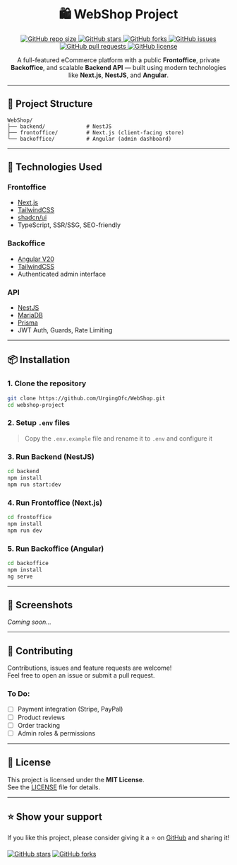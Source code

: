 <h1 align="center">🛍️ WebShop Project</h1>

<p align="center">
  <a href="https://github.com/UrgingOfc/WebShop">
    <img src="https://img.shields.io/github/repo-size/UrgingOfc/WebShop" alt="GitHub repo size"/>
  </a>
  <a href="https://github.com/UrgingOfc/WebShop/stargazers">
    <img src="https://img.shields.io/github/stars/UrgingOfc/WebShop" alt="GitHub stars"/>
  </a>
  <a href="https://github.com/UrgingOfc/WebShop/network/members">
    <img src="https://img.shields.io/github/forks/UrgingOfc/WebShop" alt="GitHub forks"/>
  </a>
  <a href="https://github.com/UrgingOfc/WebShop/issues">
    <img src="https://img.shields.io/github/issues/UrgingOfc/WebShop" alt="GitHub issues"/>
  </a>
  <a href="https://github.com/UrgingOfc/WebShop/pulls">
    <img src="https://img.shields.io/github/issues-pr/UrgingOfc/WebShop" alt="GitHub pull requests"/>
  </a>
  <a href="https://github.com/UrgingOfc/WebShop/blob/main/LICENSE">
    <img src="https://img.shields.io/github/license/UrgingOfc/WebShop" alt="GitHub license"/>
  </a>
</p>


<p align="center">
    A full-featured eCommerce platform with a public <strong>Frontoffice</strong>, private <strong>Backoffice</strong>, and scalable <strong>Backend API</strong> — built using modern technologies like <strong>Next.js</strong>, <strong>NestJS</strong>, and <strong>Angular</strong>.
</p>

---

## 📁 Project Structure

```
WebShop/
├── backend/             # NestJS
├── frontoffice/         # Next.js (client-facing store)
└── backoffice/          # Angular (admin dashboard)
```

---

## 🚀 Technologies Used

### Frontoffice
- [Next.js](https://nextjs.org/)
- [TailwindCSS](https://tailwindcss.com/)
- [shadcn/ui](https://ui.shadcn.dev/)
- TypeScript, SSR/SSG, SEO-friendly

### Backoffice
- [Angular V20](https://angular.io/)
- [TailwindCSS](https://tailwindcss.com/)
- Authenticated admin interface

### API
- [NestJS](https://nestjs.com/)
- [MariaDB](https://www.mariadb.org//)
- [Prisma](https://www.prisma.io/)
- JWT Auth, Guards, Rate Limiting

---

## 📦 Installation

### 1. Clone the repository

```bash
git clone https://github.com/UrgingOfc/WebShop.git
cd webshop-project
```

### 2. Setup `.env` files

> Copy the `.env.example` file and rename it to `.env` and configure it

### 3. Run Backend (NestJS)

```bash
cd backend
npm install
npm run start:dev
```

### 4. Run Frontoffice (Next.js)

```bash
cd frontoffice
npm install
npm run dev
```

### 5. Run Backoffice (Angular)

```bash
cd backoffice
npm install
ng serve
```

---

## 📸 Screenshots

_Coming soon..._

---

## 🤝 Contributing

Contributions, issues and feature requests are welcome!  
Feel free to open an issue or submit a pull request.

### To Do:
- [ ] Payment integration (Stripe, PayPal)
- [ ] Product reviews
- [ ] Order tracking
- [ ] Admin roles & permissions

---

## 📝 License

This project is licensed under the **MIT License**.  
See the [LICENSE](./LICENSE) file for details.

---

## ⭐ Show your support

If you like this project, please consider giving it a ⭐ on [GitHub](https://github.com/your-username/webshop-project) and sharing it!

[![GitHub stars](https://img.shields.io/github/stars/UrgingOfc/WebShop?style=social)](https://github.com/your-username/webshop-project/stargazers)
[![GitHub forks](https://img.shields.io/github/forks/UrgingOfc/WebShop?style=social)](https://github.com/your-username/webshop-project/network/members)
